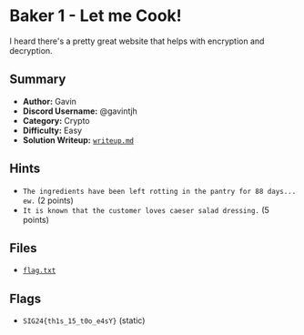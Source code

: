 # Baker 1 - Let me Cook!

I heard there's a pretty great website that helps with encryption and decryption.

## Summary
- **Author:** Gavin
- **Discord Username:** @gavintjh
- **Category:** Crypto
- **Difficulty:** Easy
- **Solution Writeup:** [`writeup.md`](./soln/writeup.md)

## Hints
- `The ingredients have been left rotting in the pantry for 88 days... ew.` (2 points)
- `It is known that the customer loves caeser salad dressing.` (5 points)

## Files
- [`flag.txt`](./dist/flag.txt)

## Flags
- `SIG24{th1s_15_t0o_e4sY}` (static)
